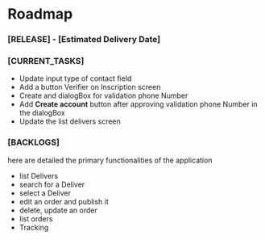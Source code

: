 # Roadmap 

### [RELEASE] - [Estimated Delivery Date]

### [CURRENT_TASKS]
- Update input type of contact field
- Add a button Verifier on Inscription screen
- Create and dialogBox for validation phone Number 
- Add **Create account** button after approving validation phone Number in the dialogBox
- Update the list delivers screen 
### [BACKLOGS]

here are detailed the primary functionalities of the application
 - list Delivers
 - search for a Deliver
 - select a Deliver
 - edit an order and publish it
 - delete, update an order
 - list orders
 - Tracking









